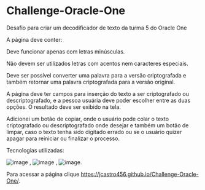 # Challenge-Oracle-One
Desafio para criar um decodificador de texto da turma 5 do Oracle One

A página deve conter:

Deve funcionar apenas com letras minúsculas.

Não devem ser utilizados letras com acentos nem caracteres especiais.

Deve ser possível converter uma palavra para a versão criptografada e também retornar uma palavra criptografada para a versão original.

A página deve ter campos para inserção do texto a ser criptografado ou descriptografado, e a pessoa usuária deve poder escolher entre as duas opções. O resultado deve ser exibido na tela.

Adicionei um botão de copiar, onde o usuário pode colar o texto criptografado ou descriptografado onde desejar e também um botão de limpar, caso o texto tenha sido digitado errado ou se o usuário quizer apagar para reiniciar ou finalizar o processo.

Tecnologias utilizadas:

![image](https://github.com/JCastro456/Challenge-Oracle-One/assets/101068316/fcfc7d30-eaf8-4753-83d2-8a4721391a51)
, ![image](https://github.com/JCastro456/Challenge-Oracle-One/assets/101068316/c862bba7-fe95-4f68-81c4-78d06e56b738)
, ![image](https://github.com/JCastro456/Challenge-Oracle-One/assets/101068316/0ca7df77-2975-4bf2-9a7a-e283d7240128).

Para acessar a página clique https://jcastro456.github.io/Challenge-Oracle-One/.
